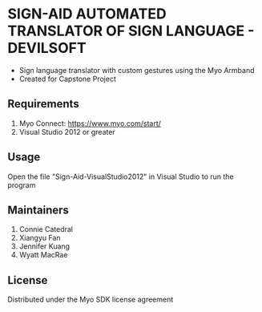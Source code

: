 # SIGN-AID AUTOMATED TRANSLATOR OF SIGN LANGUAGE - DEVILSOFT

- Sign language translator with custom gestures using the Myo Armband
- Created for Capstone Project

## Requirements

1. Myo Connect: https://www.myo.com/start/
2. Visual Studio 2012 or greater

## Usage

Open the file "Sign-Aid-VisualStudio2012" in Visual Studio to run the program

## Maintainers

1. Connie Catedral
2. Xiangyu Fan
3. Jennifer Kuang 
4. Wyatt MacRae

## License

Distributed under the Myo SDK license agreement